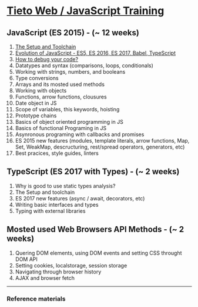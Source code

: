 # [Tieto Web / JavaScript Training](../../readme.md)

## JavaScript (ES 2015) - (~ 12 weeks)

1. [The Setup and Toolchain](./lesson_01_setup/readme.md)
1. [Evolution of JavaScript - ES5, ES 2016, ES 2017, Babel, TypeScript](./lesson_02_evolution_of_js/readme.md)
1. [How to debug your code?](./lesson_03_debug_code/readme.md)
1. Datatypes and syntax (comparisons, loops, conditionals)
1. Working with strings, numbers, and booleans
1. Type conversions
1. Arrays and its mosted used methods
1. Working with objects
1. Functions, arrow functions, clousures
1. Date object in JS
1. Scope of variables, this keywords, hoisting
1. Prototype chains
1. Basics of object oriented programming in JS
1. Basics of functional Programing in JS
1. Asynronous programing with callbacks and promises
1. ES 2015 new features (modules, template literals, arrow functions, Map, Set, WeakMap, descructuring, rest/spread operators, generators, etc)
1. Best pracices, style guides, linters

## TypeScript (ES 2017 with Types) - (~ 2 weeks)
1. Why is good to use static types analysis?
1. The Setup and toolchain
1. ES 2017 new features (async / await, decorators, etc)
1. Writing basic interfaces and types
1. Typing with external libraries 


## Mosted used Web Browsers API Methods - (~ 2 weeks)
1. Quering DOM elements, using DOM events and setting CSS throught DOM API
1. Setting cookies, localstorage, session storage
1. Navigating through browser history
1. AJAX and browser fetch

---
### Reference materials

